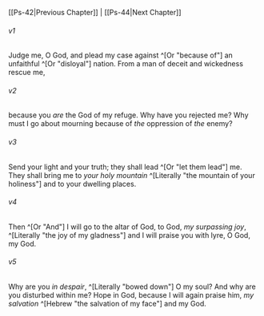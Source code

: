 ﻿---
aliases:
  - Psalms 43
---

[[Ps-42|Previous Chapter]] | [[Ps-44|Next Chapter]]

###### v1
Judge me, O God, and plead my case
against ^[Or "because of"] an unfaithful ^[Or "disloyal"] nation.
From a man of deceit and wickedness rescue me,

###### v2
because you _are_ the God of my refuge.
Why have you rejected me?
Why must I go about mourning
because of _the_ oppression of _the_ enemy?

###### v3
Send your light and your truth;
they shall lead ^[Or "let them lead"] me.
They shall bring me to _your holy mountain_ ^[Literally "the mountain of your holiness"]
and to your dwelling places.

###### v4
Then ^[Or "And"] I will go to the altar of God,
to God, _my surpassing joy_, ^[Literally "the joy of my gladness"]
and I will praise you with lyre,
O God, my God.

###### v5
Why are you _in despair_, ^[Literally "bowed down"] O my soul?
And why are you disturbed within me?
Hope in God, because I will again praise him,
_my salvation_ ^[Hebrew "the salvation of my face"] and my God.